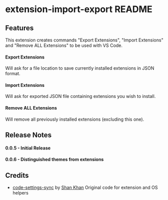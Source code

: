 # extension-import-export README

## Features

This extension creates commands "Export Extensions", "Import Extensions" and "Remove ALL Extensions" to be used with VS Code.

#### Export Extensions
Will ask for a file location to save currently installed extensions in JSON format.

#### Import Extensions
Will ask for exported JSON file containing extensions you wish to install.

#### Remove ALL Extensions
Will remove all previously installed extensions (excluding this one).

## Release Notes
#### 0.0.5 - Initial Release
#### 0.0.6 - Distinguished themes from extensions

## Credits

- [code-settings-sync](https://github.com/shanalikhan/code-settings-sync) by [Shan Khan](https://github.com/shanalikhan)
Original code for extension and OS helpers
